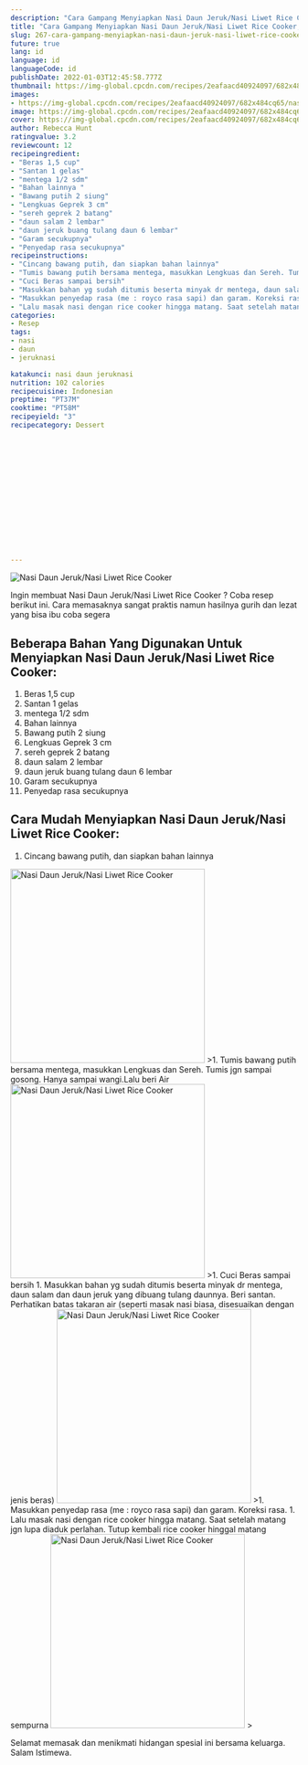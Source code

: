 ```yaml
---
description: "Cara Gampang Menyiapkan Nasi Daun Jeruk/Nasi Liwet Rice Cooker, Sempurna"
title: "Cara Gampang Menyiapkan Nasi Daun Jeruk/Nasi Liwet Rice Cooker, Sempurna"
slug: 267-cara-gampang-menyiapkan-nasi-daun-jeruk-nasi-liwet-rice-cooker-sempurna
future: true
lang: id
language: id
languageCode: id
publishDate: 2022-01-03T12:45:58.777Z 
thumbnail: https://img-global.cpcdn.com/recipes/2eafaacd40924097/682x484cq65/nasi-daun-jeruknasi-liwet-rice-cooker-foto-resep-utama.webp
images:
- https://img-global.cpcdn.com/recipes/2eafaacd40924097/682x484cq65/nasi-daun-jeruknasi-liwet-rice-cooker-foto-resep-utama.webp
image: https://img-global.cpcdn.com/recipes/2eafaacd40924097/682x484cq65/nasi-daun-jeruknasi-liwet-rice-cooker-foto-resep-utama.webp
cover: https://img-global.cpcdn.com/recipes/2eafaacd40924097/682x484cq65/nasi-daun-jeruknasi-liwet-rice-cooker-foto-resep-utama.webp
author: Rebecca Hunt
ratingvalue: 3.2
reviewcount: 12
recipeingredient:
- "Beras 1,5 cup"
- "Santan 1 gelas"
- "mentega 1/2 sdm"
- "Bahan lainnya "
- "Bawang putih 2 siung"
- "Lengkuas Geprek 3 cm"
- "sereh geprek 2 batang"
- "daun salam 2 lembar"
- "daun jeruk buang tulang daun 6 lembar"
- "Garam secukupnya"
- "Penyedap rasa secukupnya"
recipeinstructions:
- "Cincang bawang putih, dan siapkan bahan lainnya"
- "Tumis bawang putih bersama mentega, masukkan Lengkuas dan Sereh. Tumis jgn sampai gosong. Hanya sampai wangi.Lalu beri Air"
- "Cuci Beras sampai bersih"
- "Masukkan bahan yg sudah ditumis beserta minyak dr mentega, daun salam dan daun jeruk yang dibuang tulang daunnya. Beri santan. Perhatikan batas takaran air (seperti masak nasi biasa, disesuaikan dengan jenis beras)"
- "Masukkan penyedap rasa (me : royco rasa sapi) dan garam. Koreksi rasa."
- "Lalu masak nasi dengan rice cooker hingga matang. Saat setelah matang jgn lupa diaduk perlahan. Tutup kembali rice cooker hinggal matang sempurna"
categories:
- Resep
tags:
- nasi
- daun
- jeruknasi

katakunci: nasi daun jeruknasi 
nutrition: 102 calories
recipecuisine: Indonesian
preptime: "PT37M"
cooktime: "PT58M"
recipeyield: "3"
recipecategory: Dessert


     
    
    
    
    
    
    
    
    
    
    
      
    
---
```



![Nasi Daun Jeruk/Nasi Liwet Rice Cooker](https://img-global.cpcdn.com/recipes/2eafaacd40924097/682x484cq65/nasi-daun-jeruknasi-liwet-rice-cooker-foto-resep-utama.webp)

Ingin membuat Nasi Daun Jeruk/Nasi Liwet Rice Cooker ? Coba resep berikut ini. Cara memasaknya sangat praktis namun hasilnya gurih dan lezat yang bisa ibu coba segera

<!--inarticleads1-->

## Beberapa Bahan Yang Digunakan Untuk Menyiapkan Nasi Daun Jeruk/Nasi Liwet Rice Cooker:

1. Beras 1,5 cup
1. Santan 1 gelas
1. mentega 1/2 sdm
1. Bahan lainnya 
1. Bawang putih 2 siung
1. Lengkuas Geprek 3 cm
1. sereh geprek 2 batang
1. daun salam 2 lembar
1. daun jeruk buang tulang daun 6 lembar
1. Garam secukupnya
1. Penyedap rasa secukupnya



<!--inarticleads2-->

## Cara Mudah Menyiapkan Nasi Daun Jeruk/Nasi Liwet Rice Cooker:

1. Cincang bawang putih, dan siapkan bahan lainnya
<img class="lazyload" data-src="https://img-global.cpcdn.com/steps/5811700468452afd/160x128cq70/nasi-daun-jeruknasi-liwet-rice-cooker-langkah-memasak-1-foto.webp" alt="Nasi Daun Jeruk/Nasi Liwet Rice Cooker" width="340" height="340">
>1. Tumis bawang putih bersama mentega, masukkan Lengkuas dan Sereh. Tumis jgn sampai gosong. Hanya sampai wangi.Lalu beri Air
<img class="lazyload" data-src="https://img-global.cpcdn.com/steps/9f40e72a708b4d63/160x128cq70/nasi-daun-jeruknasi-liwet-rice-cooker-langkah-memasak-2-foto.webp" alt="Nasi Daun Jeruk/Nasi Liwet Rice Cooker" width="340" height="340">
>1. Cuci Beras sampai bersih
1. Masukkan bahan yg sudah ditumis beserta minyak dr mentega, daun salam dan daun jeruk yang dibuang tulang daunnya. Beri santan. Perhatikan batas takaran air (seperti masak nasi biasa, disesuaikan dengan jenis beras)
<img class="lazyload" data-src="https://img-global.cpcdn.com/steps/c1e6d55f20487df2/160x128cq70/nasi-daun-jeruknasi-liwet-rice-cooker-langkah-memasak-4-foto.webp" alt="Nasi Daun Jeruk/Nasi Liwet Rice Cooker" width="340" height="340">
>1. Masukkan penyedap rasa (me : royco rasa sapi) dan garam. Koreksi rasa.
1. Lalu masak nasi dengan rice cooker hingga matang. Saat setelah matang jgn lupa diaduk perlahan. Tutup kembali rice cooker hinggal matang sempurna
<img class="lazyload" data-src="https://img-global.cpcdn.com/steps/4846576fd0c53656/160x128cq70/nasi-daun-jeruknasi-liwet-rice-cooker-langkah-memasak-6-foto.webp" alt="Nasi Daun Jeruk/Nasi Liwet Rice Cooker" width="340" height="340">
>



Selamat memasak dan menikmati hidangan spesial ini bersama keluarga. Salam Istimewa.
